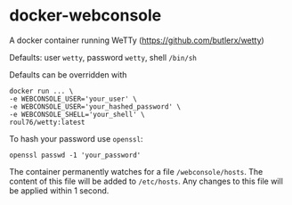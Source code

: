 # docker-webconsole
A docker container running WeTTy (https://github.com/butlerx/wetty)

Defaults: user `wetty`, password `wetty`, shell `/bin/sh`

Defaults can be overridden with
```
docker run ... \
-e WEBCONSOLE_USER='your_user' \
-e WEBCONSOLE_USER='your_hashed_password' \
-e WEBCONSOLE_SHELL='your_shell' \
roul76/wetty:latest
```
To hash your password use `openssl`:
```
openssl passwd -1 'your_password'
```
The container permanently watches for a file `/webconsole/hosts`.
The content of this file will be added to `/etc/hosts`. Any changes
to this file will be applied within 1 second.